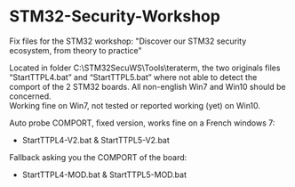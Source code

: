 # STM32-Security-Workshop
Fix files for the STM32 workshop: "Discover our STM32 security ecosystem, from theory to practice"

Located in folder C:\STM32SecuWS\Tools\teraterm, the two originals files “StartTTPL4.bat” and “StartTTPL5.bat” where not able to detect the comport of the 2 STM32 boards. All non-english Win7 and Win10 should be concerned.       
Working fine on Win7, not tested or reported working (yet) on Win10.               

Auto probe COMPORT, fixed version, works fine on a French windows 7:
* StartTTPL4-V2.bat & StartTTPL5-V2.bat        

Fallback asking you the COMPORT of the board:
* StartTTPL4-MOD.bat & StartTTPL5-MOD.bat          
